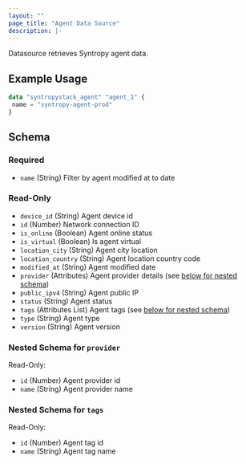 ```yaml
---
layout: ""
page_title: "Agent Data Source"
description: |-
---
```


Datasource retrieves Syntropy agent data.

## Example Usage
 ```terraform
data "syntropystack_agent" "agent_1" {
  name = "syntropy-agent-prod"
}
```

 <!-- schema generated by tfplugindocs -->
## Schema

### Required

- `name` (String) Filter by agent modified at to date

### Read-Only

- `device_id` (String) Agent device id
- `id` (Number) Network connection ID
- `is_online` (Boolean) Agent online status
- `is_virtual` (Boolean) Is agent virtual
- `location_city` (String) Agent city location
- `location_country` (String) Agent location country code
- `modified_at` (String) Agent modified date
- `provider` (Attributes) Agent provider details (see [below for nested schema](#nestedatt--provider))
- `public_ipv4` (String) Agent public IP
- `status` (String) Agent status
- `tags` (Attributes List) Agent tags (see [below for nested schema](#nestedatt--tags))
- `type` (String) Agent type
- `version` (String) Agent version

<a id="nestedatt--provider"></a>
### Nested Schema for `provider`

Read-Only:

- `id` (Number) Agent provider id
- `name` (String) Agent provider name


<a id="nestedatt--tags"></a>
### Nested Schema for `tags`

Read-Only:

- `id` (Number) Agent tag id
- `name` (String) Agent tag name


